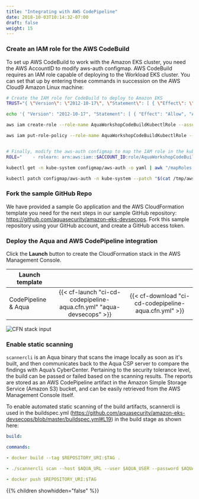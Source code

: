 ```yaml
---
title: "Integrating with AWS CodePipeline"
date: 2018-10-03T10:14:32-07:00
draft: false
weight: 15
---
```


### Create an IAM role for the AWS CodeBuild
To set up AWS CodeBuild to work with the Amazon EKS cluster, you need the AWS AccountID to modify aws-auth configmap. AWS CodeBuild requires an IAM role capable of deploying to the Workload EKS cluster. You can set that up by entering these commands in succession on the AWS Cloud9 Amazon Linux machine:

```bash
# Create the IAM role for CodeBuild to deploy to Amazon EKS
TRUST="{ \"Version\": \"2012-10-17\", \"Statement\": [ { \"Effect\": \"Allow\", \"Principal\": { \"AWS\": \"arn:aws:iam::${ACCOUNT_ID}:root\" }, \"Action\": \"sts:AssumeRole\" } ] }"

echo '{ "Version": "2012-10-17", "Statement": [ { "Effect": "Allow", "Action": "eks:Describe*", "Resource": "*" } ] }' > /tmp/iam-role-policy

aws iam create-role --role-name AquaWorkshopCodeBuildKubectlRole --assume-role-policy-document "$TRUST" --output text --query 'Role.Arn'

aws iam put-role-policy --role-name AquaWorkshopCodeBuildKubectlRole --policy-name eks-describe --policy-document file:///tmp/iam-role-policy


# Finally, modify the aws-auth configmap to map the IAM role in the kubeconfig file:
ROLE="    - rolearn: arn:aws:iam::$ACCOUNT_ID:role/AquaWorkshopCodeBuildKubectlRole\n      username: build\n      groups:\n        - system:masters"

kubectl get -n kube-system configmap/aws-auth -o yaml | awk "/mapRoles: \|/{print;print \"$ROLE\";next}1" > /tmp/aws-auth-patch.yml

kubectl patch configmap/aws-auth -n kube-system --patch "$(cat /tmp/aws-auth-patch.yml)"
```

### Fork the sample GitHub Repo
We have provided a sample Go application and the AWS CloudFormation template you need for the next steps in our sample GitHub repository: https://github.com/aquasecurity/amazon-eks-devsecops. Fork this sample repository using your GitHub account, and create a GitHub access token.

### Deploy the Aqua and AWS CodePipeline integration

Click the **Launch** button to create the CloudFormation stack in the AWS Management Console.

| Launch template |  |  |
| ------ |:------:|:--------:|
| CodePipeline & Aqua |  {{< cf-launch "ci-cd-codepipeline-aqua.cfn.yml" "aqua-devsecops" >}} | {{< cf-download "ci-cd-codepipeline-aqua.cfn.yml" >}}  |

![CFN stack input](/images/devsecops/codepipeline-params.png)

### Enable static scanning 

```scannercli``` is an Aqua binary that scans the image locally as soon as it's built, and then communicates back to the Aqua CSP server to compare the findings with Aqua’s CyberCenter. Pertaining to the security tolerance level, the build can be passed or failed based on the scanning results.
The reports are stored as an AWS CodePipeline artifact in the Amazon Simple Storage Service (Amazon S3) bucket, and can be easily retrieved from the AWS Management Console itself.

To enable automated static scanning of the build artifacts, scannercli is used in the buildspec.yml (https://github.com/aquasecurity/amazon-eks-devsecops/blob/master/buildspec.yml#L19) in the build stage as shown here:

```yaml
build:

commands:

- docker build --tag $REPOSITORY_URI:$TAG .

- ./scannercli scan --host $AQUA_URL --user $AQUA_USER --password $AQUA_PASSWORD  --register-compliant   --local $REPOSITORY_URI:$TAG --no-verify --htmlfile aqua.html

- docker push $REPOSITORY_URI:$TAG
```

{{% children showhidden="false" %}}

